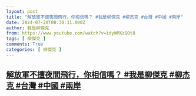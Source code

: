 ```yaml
---
layout: post
title: "解放軍不擅夜間飛行，你相信嗎？ #我是柳傑克 #柳杰克 #台灣 #中國 #兩岸"
date: 2024-07-20T08:30:11.000Z
author: 我是柳傑克
from: https://www.youtube.com/watch?v=idyWMXzQOt8
tags: [ 柳傑克 ]
comments: True
categories: [ 柳傑克 ]
---
```

<!--1721464211000-->
[解放軍不擅夜間飛行，你相信嗎？ #我是柳傑克 #柳杰克 #台灣 #中國 #兩岸](https://www.youtube.com/watch?v=idyWMXzQOt8)
------

<div>

</div>
